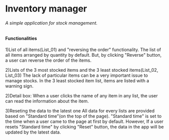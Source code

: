 
<h1>Inventory manager</h1>

<h6>A simple application for stock management.</h6>


<h4>Functionalities</h4>

1)List of all items(List_01) and "reversing the order" functionality.
   The list of all items arranged by quantity by default.
   But, by clicking "Reverse" button, a user can reverse the order of the items.


2)Lists of the 3 most stocked items and the 3 least stocked items(List_02, List_03)
  The lack of particular items can be a very important issue to manage stocks.
  In the 3 least stocked item list, items are listed with a warning sign.

2)Detail box:
  When a user clicks the name of any item in any list, 
  the user can read the information about the item. 

3)Reseting the data to the latest one
  All data for every lists are provided based on "Standard time"(on the top of the page).
  "Standard time" is set to the time when a user came to the page at first by default.
  However, If a user resets "Standard time" by clicking "Reset" button, the data in the app will be updated by the latest data. 


 
